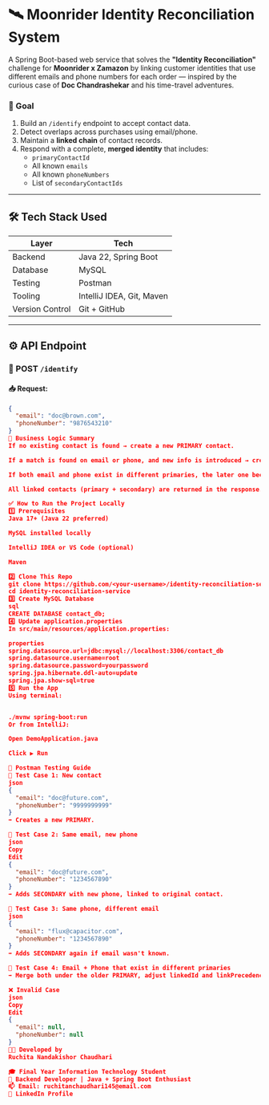 # 🛰️ Moonrider Identity Reconciliation System

A Spring Boot-based web service that solves the **"Identity Reconciliation"** challenge for **Moonrider x Zamazon** by linking customer identities that use different emails and phone numbers for each order — inspired by the curious case of **Doc Chandrashekar** and his time-travel adventures.

### 🎯 Goal

1. Build an `/identify` endpoint to accept contact data.
2. Detect overlaps across purchases using email/phone.
3. Maintain a **linked chain** of contact records.
4. Respond with a complete, **merged identity** that includes:
    - `primaryContactId`
    - All known `emails`
    - All known `phoneNumbers`
    - List of `secondaryContactIds`

---

## 🛠️ Tech Stack Used

| Layer           | Tech                        |
|-----------------|-----------------------------|
| Backend         | Java 22, Spring Boot        |
| Database        | MySQL                       |
| Testing         | Postman                     |
| Tooling         | IntelliJ IDEA, Git, Maven   |
| Version Control | Git + GitHub                |

---

## ⚙️ API Endpoint

### 🔹 POST `/identify`

#### 📥 Request:

```json
{
  "email": "doc@brown.com",
  "phoneNumber": "9876543210"
}
📌 Business Logic Summary
If no existing contact is found → create a new PRIMARY contact.

If a match is found on email or phone, and new info is introduced → create a SECONDARY contact linked to the oldest PRIMARY.

If both email and phone exist in different primaries, the later one becomes a SECONDARY and links to the older one — consolidation happens.

All linked contacts (primary + secondary) are returned in the response.

✅ How to Run the Project Locally
1️⃣ Prerequisites
Java 17+ (Java 22 preferred)

MySQL installed locally

IntelliJ IDEA or VS Code (optional)

Maven

2️⃣ Clone This Repo
git clone https://github.com/<your-username>/identity-reconciliation-service.git
cd identity-reconciliation-service
3️⃣ Create MySQL Database
sql
CREATE DATABASE contact_db;
4️⃣ Update application.properties
In src/main/resources/application.properties:

properties
spring.datasource.url=jdbc:mysql://localhost:3306/contact_db
spring.datasource.username=root
spring.datasource.password=yourpassword
spring.jpa.hibernate.ddl-auto=update
spring.jpa.show-sql=true
5️⃣ Run the App
Using terminal:


./mvnw spring-boot:run
Or from IntelliJ:

Open DemoApplication.java

Click ▶️ Run

🧪 Postman Testing Guide
🔹 Test Case 1: New contact
json
{
  "email": "doc@future.com",
  "phoneNumber": "9999999999"
}
➡️ Creates a new PRIMARY.

🔹 Test Case 2: Same email, new phone
json
Copy
Edit
{
  "email": "doc@future.com",
  "phoneNumber": "1234567890"
}
➡️ Adds SECONDARY with new phone, linked to original contact.

🔹 Test Case 3: Same phone, different email
json
{
  "email": "flux@capacitor.com",
  "phoneNumber": "1234567890"
}
➡️ Adds SECONDARY again if email wasn't known.

🔹 Test Case 4: Email + Phone that exist in different primaries
➡️ Merge both under the older PRIMARY, adjust linkedId and linkPrecedence.

❌ Invalid Case
json
Copy
Edit
{
  "email": null,
  "phoneNumber": null
}
👩‍💻 Developed by
Ruchita Nandakishor Chaudhari

🎓 Final Year Information Technology Student
🚀 Backend Developer | Java + Spring Boot Enthusiast
📫 Email: ruchitanchaudhari145@email.com
🔗 LinkedIn Profile


